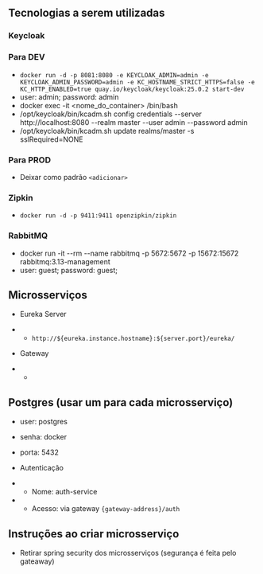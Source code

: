 ## Tecnologias a serem utilizadas

### Keycloak
### Para DEV
- `docker run -d -p 8081:8080 -e KEYCLOAK_ADMIN=admin -e KEYCLOAK_ADMIN_PASSWORD=admin -e KC_HOSTNAME_STRICT_HTTPS=false -e KC_HTTP_ENABLED=true quay.io/keycloak/keycloak:25.0.2 start-dev`
- user: admin; password: admin
- docker exec -it <nome_do_container> /bin/bash
- /opt/keycloak/bin/kcadm.sh config credentials --server http://localhost:8080 --realm master --user admin --password admin
- /opt/keycloak/bin/kcadm.sh update realms/master -s sslRequired=NONE
### Para PROD
- Deixar como padrão `<adicionar>`

### Zipkin
- `docker run -d -p 9411:9411 openzipkin/zipkin`


### RabbitMQ
- docker run -it --rm --name rabbitmq -p 5672:5672 -p 15672:15672 rabbitmq:3.13-management
- user: guest; password: guest;

## Microsserviços

- Eureka Server
- - `http://${eureka.instance.hostname}:${server.port}/eureka/`

- Gateway
- - 

## Postgres (usar um para cada microsserviço)
- user: postgres
- senha: docker
- porta: 5432

- Autenticação
- - Nome: auth-service
- - Acesso: via gateway `{gateway-address}/auth`

## Instruções ao criar microsserviço

- Retirar spring security dos microsserviços (segurança é feita pelo gateaway)




